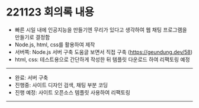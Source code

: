 # 221123 회의록 내용

- 빠른 시일 내에 인공지능을 만들기엔 무리가 있다고 생각하여 웹 채팅 프로그램을 만들기로 결정함
- Node.js, html, css를 활용하여 제작
- 서버쪽: Node.js 서버 구축 도움글 보면서 직접 구축 (https://geundung.dev/58)
- html, css: 테스트용으로 간단하게 작성한 뒤 템플릿 다운로드 하여 리팩토링 예정
---
- 완료: 서버 구축
- 진행중: 사이트 디자인 검색, 채팅 부분 코딩
- 진행 예정: 사이트 오픈소스 템플릿 사용하여 리팩토링
---
